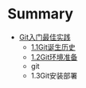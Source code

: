 # Summary

* [Git入门最佳实践](README.md)
   * [1.1Git诞生历史](11gitdan_sheng_li_shi.md)
   * [1.2Git环境准备](12githuan_jing_zhun_bei.md)
   * git
   * 1.3Git安装部署

